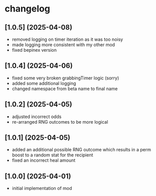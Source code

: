 # changelog

## [1.0.5] (2025-04-08)

* removed logging on timer iteration as it was too noisy
* made logging more consistent with my other mod
* fixed bepinex version

## [1.0.4] (2025-04-06)

* fixed some very broken grabbingTimer logic (sorry)
* added some additional logging
* changed namespace from beta name to final name

## [1.0.2] (2025-04-05)

* adjusted incorrect odds
* re-arranged RNG outcomes to be more logical

## [1.0.1] (2025-04-05)

* added an additional possible RNG outcome which results in a perm boost to a random stat for the recipient
* fixed an incorrect heal amount

## [1.0.0] (2025-04-01)

* initial implementation of mod